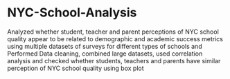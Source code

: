 # NYC-School-Analysis
Analyzed whether student, teacher and parent perceptions of NYC school quality appear to be related to  demographic and academic success metrics using multiple datasets of surveys for different types of schools and Performed Data cleaning, combined large datasets, used correlation analysis and checked whether students,  teachers and parents have similar perception of NYC school quality using box plot 
